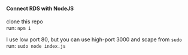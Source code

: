 #### Connect RDS with NodeJS

clone this repo<br/>
run: `npm i`

I use low port 80, but you can use high-port 3000 and scape from `sudo`<br/>
run: `sudo node index.js`
